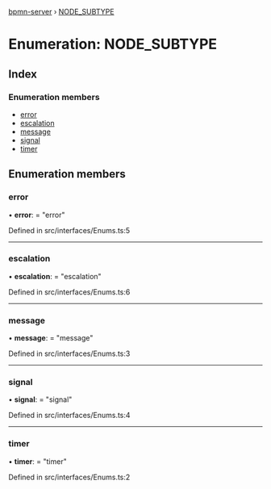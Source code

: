 [bpmn-server](../README.md) › [NODE_SUBTYPE](node_subtype.md)

# Enumeration: NODE_SUBTYPE

## Index

### Enumeration members

* [error](node_subtype.md#error)
* [escalation](node_subtype.md#escalation)
* [message](node_subtype.md#message)
* [signal](node_subtype.md#signal)
* [timer](node_subtype.md#timer)

## Enumeration members

###  error

• **error**: = "error"

Defined in src/interfaces/Enums.ts:5

___

###  escalation

• **escalation**: = "escalation"

Defined in src/interfaces/Enums.ts:6

___

###  message

• **message**: = "message"

Defined in src/interfaces/Enums.ts:3

___

###  signal

• **signal**: = "signal"

Defined in src/interfaces/Enums.ts:4

___

###  timer

• **timer**: = "timer"

Defined in src/interfaces/Enums.ts:2

